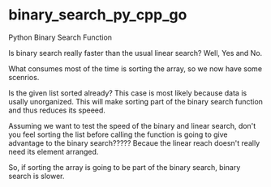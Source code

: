 # binary_search_py_cpp_go
Python Binary Search Function

Is binary search really faster than the usual linear search? 
Well, Yes and No.

What consumes most of the time is sorting the array, so we now have some scenrios.

Is the given list sorted already?  This case is most likely because data is usally unorganized.
This will make sorting part of the binary search function and thus reduces its speeed.

Assuming we want to test the speed of the binary and linear search, don't you feel sorting the list before calling the function is going to give advantage to the binary search????? Becaue the linear reach doesn't really need its element arranged.


So, if sorting the array is going to be part of the binary search, binary search is slower.
